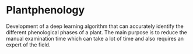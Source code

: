 # Plantphenology
Development of a deep learning algorithm that can accurately identify the different phenological phases of a plant. The main purpose is to reduce the manual examination time which can take a lot of time and also requires an expert of the field.
